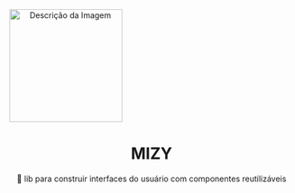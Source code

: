 <img src="https://drive.google.com/uc?id=1GTQ5g2pOOy_f_mQX7qHH6T9xW3yOKnoG" alt="Descrição da Imagem" style="width: 200px; height: auto; text-align: center" align="center">

<h1 align="center"> MIZY</h1>
<p align="center">🚀 lib para construir interfaces do usuário com componentes reutilizáveis</p>